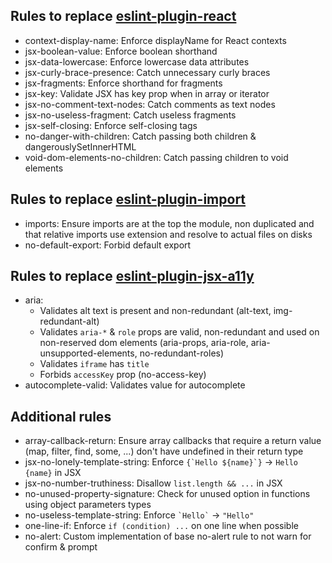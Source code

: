 ## Rules to replace [eslint-plugin-react](https://github.com/jsx-eslint/eslint-plugin-react)

- context-display-name: Enforce displayName for React contexts
- jsx-boolean-value: Enforce boolean shorthand
- jsx-data-lowercase: Enforce lowercase data attributes
- jsx-curly-brace-presence: Catch unnecessary curly braces
- jsx-fragments: Enforce shorthand for fragments
- jsx-key: Validate JSX has key prop when in array or iterator
- jsx-no-comment-text-nodes: Catch comments as text nodes
- jsx-no-useless-fragment: Catch useless fragments
- jsx-self-closing: Enforce self-closing tags
- no-danger-with-children: Catch passing both children & dangerouslySetInnerHTML
- void-dom-elements-no-children: Catch passing children to void elements

## Rules to replace [eslint-plugin-import](https://github.com/import-js/eslint-plugin-import)

- imports: Ensure imports are at the top the module, non duplicated and that relative imports use extension and resolve to actual files on disks
- no-default-export: Forbid default export

## Rules to replace [eslint-plugin-jsx-a11y](https://github.com/jsx-eslint/eslint-plugin-jsx-a11y)

- aria:
  - Validates alt text is present and non-redundant (alt-text, img-redundant-alt)
  - Validates `aria-*` & `role` props are valid, non-redundant and used on non-reserved dom elements (aria-props, aria-role, aria-unsupported-elements, no-redundant-roles)
  - Validates `iframe` has `title`
  - Forbids `accessKey` prop (no-access-key)
- autocomplete-valid: Validates value for autocomplete

## Additional rules

- array-callback-return: Ensure array callbacks that require a return value (map, filter, find, some, ...) don't have undefined in their return type
- jsx-no-lonely-template-string: Enforce ``{`Hello ${name}`}`` -> `Hello {name}` in JSX
- jsx-no-number-truthiness: Disallow `list.length && ...` in JSX
- no-unused-property-signature: Check for unused option in functions using object parameters types
- no-useless-template-string: Enforce `` `Hello` `` -> `"Hello"`
- one-line-if: Enforce `if (condition) ...` on one line when possible
- no-alert: Custom implementation of base no-alert rule to not warn for confirm & prompt
